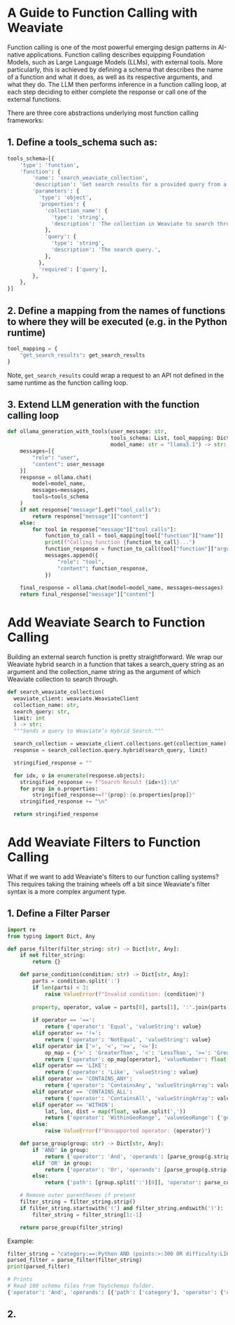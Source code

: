 # A Guide to Function Calling with Weaviate

Function calling is one of the most powerful emerging design patterns in AI-native applications. Function calling describes equipping Foundation Models, such as Large Language Models (LLMs), with external tools. More particularly, this is achieved by defining a schema that describes the name of a function and what it does, as well as its respective arguments, and what they do. The LLM then performs inference in a function calling loop, at each step deciding to either complete the response or call one of the external functions.

There are three core abstractions underlying most function calling frameworks:

## 1. Define a tools_schema such as:

```python
tools_schema=[{
    'type': 'function',
    'function': {
        'name': 'search_weaviate_collection',
        'description': 'Get search results for a provided query from a provided collection of data.',
        'parameters': {
          'type': 'object',
          'properties': {
            'collection_name': {
              'type': 'string',
              'description': 'The collection in Weaviate to search through.',
            },
            'query': {
              'type': 'string',
              'description': 'The search query.',
            },
          },
          'required': ['query'],
        },
    },
}]
```

## 2. Define a mapping from the names of functions to where they will be executed (e.g. in the Python runtime)

```python
tool_mapping = {
    "get_search_results": get_search_results
}
```

Note, `get_search_results` could wrap a request to an API not defined in the same runtime as the function calling loop.

## 3. Extend LLM generation with the function calling **loop**

```python
def ollama_generation_with_tools(user_message: str,
                                 tools_schema: List, tool_mapping: Dict,
                                 model_name: str = "llama3.1") -> str:
    messages=[{
        "role": "user",
        "content": user_message
    }]
    response = ollama.chat(
        model=model_name,
        messages=messages,
        tools=tools_schema
    )
    if not response["message"].get("tool_calls"):
        return response["message"]["content"]
    else:
        for tool in response["message"]["tool_calls"]:
            function_to_call = tool_mapping[tool["function"]["name"]]
            print(f"Calling function {function_to_call}...")
            function_response = function_to_call(tool["function"]["arguments"]["query"])
            messages.append({
                "role": "tool",
                "content": function_response,
            })
    
    final_response = ollama.chat(model=model_name, messages=messages)
    return final_response["message"]["content"]
```

# Add Weaviate Search to Function Calling

Building an external search function is pretty straightforward. We wrap our Weaviate hybrid search in a function that takes a search_query string as an argument and the collection_name string as the argument of which Weaviate collection to search through.

```python
def search_weaviate_collection(
  weaviate_client: weaviate.WeaviateClient
  collection_name: str, 
  search_query: str,
  limit: int
  ) -> str:
  """Sends a query to Weaviate’s Hybrid Search."""

  search_collection = weaviate_client.collections.get(collection_name)
  response = search_collection.query.hybrid(search_query, limit)

  stringified_response = ""

  for idx, o in enumerate(response.objects):
    stringified_response += f"Search Result {idx+1}:\n"
    for prop in o.properties:
        stringified_response+=f"{prop}:{o.properties[prop]}"
    stringified_response += "\n"

  return stringified_response
```

# Add Weaviate Filters to Function Calling

What if we want to add Weaviate's filters to our function calling systems? This requires taking the training wheels off a bit since Weaviate's filter syntax is a more complex argument type.

## 1. Define a Filter Parser

```python
import re
from typing import Dict, Any

def parse_filter(filter_string: str) -> Dict[str, Any]:
    if not filter_string:
        return {}

    def parse_condition(condition: str) -> Dict[str, Any]:
        parts = condition.split(':')
        if len(parts) < 3:
            raise ValueError(f"Invalid condition: {condition}")
        
        property, operator, value = parts[0], parts[1], ':'.join(parts[2:])
        
        if operator == '==':
            return {'operator': 'Equal', 'valueString': value}
        elif operator == '!=':
            return {'operator': 'NotEqual', 'valueString': value}
        elif operator in ['>', '<', '>=', '<=']:
            op_map = {'>' : 'GreaterThan', '<': 'LessThan', '>=': 'GreaterThanEqual', '<=': 'LessThanEqual'}
            return {'operator': op_map[operator], 'valueNumber': float(value)}
        elif operator == 'LIKE':
            return {'operator': 'Like', 'valueString': value}
        elif operator == 'CONTAINS_ANY':
            return {'operator': 'ContainsAny', 'valueStringArray': value.split(',')}
        elif operator == 'CONTAINS_ALL':
            return {'operator': 'ContainsAll', 'valueStringArray': value.split(',')}
        elif operator == 'WITHIN':
            lat, lon, dist = map(float, value.split(','))
            return {'operator': 'WithinGeoRange', 'valueGeoRange': {'geoCoordinates': {'latitude': lat, 'longitude': lon}, 'distance': dist}}
        else:
            raise ValueError(f"Unsupported operator: {operator}")

    def parse_group(group: str) -> Dict[str, Any]:
        if 'AND' in group:
            return {'operator': 'And', 'operands': [parse_group(g.strip()) for g in group.split('AND')]}
        elif 'OR' in group:
            return {'operator': 'Or', 'operands': [parse_group(g.strip()) for g in group.split('OR')]}
        else:
            return {'path': [group.split(':')[0]], 'operator': parse_condition(group)}

    # Remove outer parentheses if present
    filter_string = filter_string.strip()
    if filter_string.startswith('(') and filter_string.endswith(')'):
        filter_string = filter_string[1:-1]

    return parse_group(filter_string)
```

Example:

```python
filter_string = "category:==:Python AND (points:>:300 OR difficulty:LIKE:*hard*)"
parsed_filter = parse_filter(filter_string)
print(parsed_filter)

# Prints
# Read 100 schema files from ToySchemas folder.
{'operator': 'And', 'operands': [{'path': ['category'], 'operator': {'operator': 'Equal', 'valueString': 'Python'}}, {'operator': 'Or', 'operands': [{'path': ['(points'], 'operator': {'operator': 'GreaterThan', 'valueNumber': 300.0}}, {'path': ['difficulty'], 'operator': {'operator': 'Like', 'valueString': '*hard*)'}}]}]}
```

## 2. 

